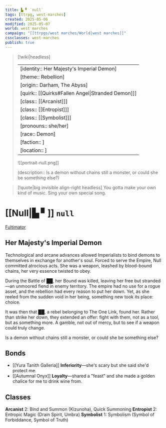 ```yaml
---
title: ▙ ▘ `null`
tags: [ttrpg, west-marches]
created: 2025-05-06
modified: 2025-05-07
world: west marches
campaign: "[[ttrpgs/west marches/World|west marches]]"
cssclasses: west-marches
publish: true
---
```


> [!wiki|headless]
>
> |               |
> | ------------- |
> | [identity:: Her Majesty's Imperial Demon] |
> | [theme:: Rebellion] |
> | [origin:: Darham, The Abyss] |
> | [quirk:: [[Quirks#Fallen Angel\|Stranded Demon]]] |
> | [class:: [[Arcanist]]] |
> | [class:: [[Entropist]]] |
> | [class:: [[Symbolist]]] |
> | [pronouns:: she/her] |
> | [race:: Demon] |
> | [faction:: ] |
> | [location:: ] |
>
> ![[portrait-null.png]]
>
> (description:: Is a demon without chains still a monster, or could she be something else?)

> [!quote|big invisible align-right headless]
> You gotta make your own kind of music.
> Sing your own special song.

# [[Null|▙ ▘]] `null`

[Fultimator](https://fultimator.com/pc-gallery/iPRAIK2pjCnO8LDuysgO)

## Her Majesty's Imperial Demon

Technological and arcane advances allowed Imperialists to bind demons to themselves in exchange for another's soul. Forced to serve the Empire, Null committed atrocious acts. She was a weapon, leashed by blood-bound chains, her very essence twisted to obey.

During the Battle of ██, her Bound was killed, leaving her free but stranded—an unmoored fiend in enemy territory. The empire had no use for a rogue asset, and the rebellion had every reason to put her down. Yet, as she reeled from the sudden void in her being, something new took its place: choice.

It was then that ██, a rebel belonging to The One Link, found her. Rather than strike her down, they extended an offer: fight with them, not as a tool, but as something more. A gamble, not out of mercy, but to see if a weapon could truly change.

Is a demon without chains still a monster, or could she be something else?

## Bonds

- [[Yura Tanith Galleria]] **Inferiority**—she's scary but she said she'd protect me.
- [[Autumnal Onyx]] **Loyalty**—shared a "feast" and she made a golden chalice for me to drink wine from.

## Classes

**Arcanist** 2: Bind and Summon (Kizunoha), Quick Summoning
**Entropist** 2: Entropic Magic (Drain Spirit, Umbra)
**Symbolist** 1: Symbolism (Symbol of Forbiddance, Symbol of Truth)
